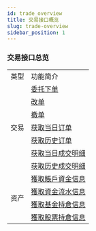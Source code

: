 ```yaml
---
id: trade_overview
title: 交易接口概览
slug: trade-overview
sidebar_position: 1
---
```


### 交易接口总览

<table>
    <tr>
        <td>类型</td>
        <td>功能简介</td>
    </tr>
    <tr>
        <td rowspan="7">交易</td>
        <td><a href="./order/submit">委托下单</a></td>
    </tr>
    <tr>
        <td><a href="./order/replace">改单</a></td>
    </tr>
    <tr>
        <td><a href="./order/withdraw">撤单</a></td>
    </tr>
    <tr>
        <td><a href="./order/today_orders">获取当日订单</a></td>
    </tr>
    <tr>
        <td><a href="./order/history_orders">获取历史订单</a></td>
    </tr>
    <tr>
        <td><a href="./order/today_deals">获取当日成交明细</a></td>
    </tr>
    <tr>
        <td><a href="./order/history_deals">获取历史成交明细</a></td>
    </tr>
<tr>
        <td rowspan="4">资产</td>
        <td><a href="./asset/account">獲取賬戶資金信息</a></td>
    </tr>
    <tr>
        <td><a href="./asset/cashflow">獲取資金流水信息</a></td>
    </tr>
<tr>
        <td><a href="./asset/fund">獲取基金持倉信息</a></td>
    </tr>
<tr>
        <td><a href="./asset/stock">獲取股票持倉信息</a></td>
    </tr>
</table>
